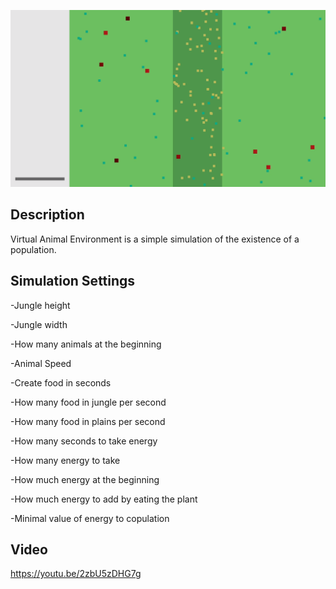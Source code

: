 ![Alt text](https://github.com/Peokk/Virtual-Animal-Environment---Evolution-Simulator/blob/main/Screen.png)

## Description
Virtual Animal Environment is a simple simulation of the existence of a population.

## Simulation Settings
-Jungle height

-Jungle width

-How many animals at the beginning   

-Animal Speed

-Create food in seconds

-How many food in jungle per second

-How many food in plains per second

-How many seconds to take energy

-How many energy to take

-How much energy at the beginning

-How much energy to add by eating the plant

-Minimal value of energy to copulation

## Video
https://youtu.be/2zbU5zDHG7g
